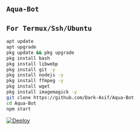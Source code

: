 ## `Aqua-Bot`

## `For Termux/Ssh/Ubuntu`
```bash
apt update
apt upgrade
pkg update && pkg upgrade
pkg install bash
pkg install libwebp
pkg install git -y
pkg install nodejs -y 
pkg install ffmpeg -y 
pkg install wget
pkg install imagemagick -y
git clone https://github.com/Dark-Asif/Aqua-Bot
cd Aqua-Bot
npm start
```
 

[![Deploy](https://www.herokucdn.com/deploy/button.svg)](https://heroku.com/deploy?template=https://github.com/Dark-Asif/Aqua-Bot/)
